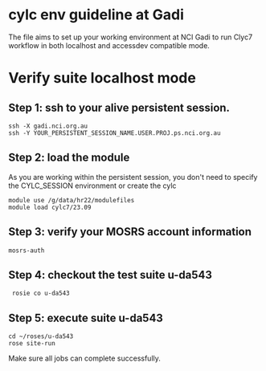 # cylc env guideline at Gadi
The file aims to set up your working environment at NCI Gadi to run Clyc7 workflow in both localhost and accessdev compatible mode.

# Verify suite localhost mode

## Step 1: ssh to your alive persistent session.
```
ssh -X gadi.nci.org.au
ssh -Y YOUR_PERSISTENT_SESSION_NAME.USER.PROJ.ps.nci.org.au

```

## Step 2: load the module
As you are working within the persistent session, you don't need to specify the CYLC_SESSION environment or create the cylc

```
module use /g/data/hr22/modulefiles
module load cylc7/23.09
```

## Step 3: verify your MOSRS account information

```
mosrs-auth
```

## Step 4: checkout the test suite u-da543

```
 rosie co u-da543
```

## Step 5: execute suite u-da543

```
cd ~/roses/u-da543
rose site-run
```

Make sure all jobs can complete successfully.
